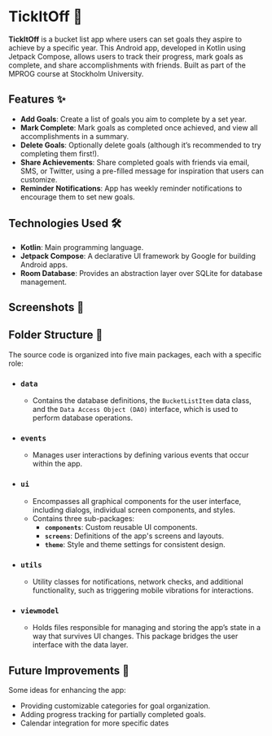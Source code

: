 # TickItOff 🎯

**TickItOff** is a bucket list app where users can set goals they aspire to achieve by a specific year. This Android app, developed in Kotlin using Jetpack Compose, allows users to track their progress, mark goals as complete, and share accomplishments with friends. Built as part of the MPROG course at Stockholm University.

## Features ✨

- **Add Goals**: Create a list of goals you aim to complete by a set year.
- **Mark Complete**: Mark goals as completed once achieved, and view all accomplishments in a summary.
- **Delete Goals**: Optionally delete goals (although it’s recommended to try completing them first!).
- **Share Achievements**: Share completed goals with friends via email, SMS, or Twitter, using a pre-filled message for inspiration that users can customize.
- **Reminder Notifications**: App has weekly reminder notifications to encourage them to set new goals.

## Technologies Used 🛠️

- **Kotlin**: Main programming language.
- **Jetpack Compose**: A declarative UI framework by Google for building Android apps.
- **Room Database**: Provides an abstraction layer over SQLite for database management.

## Screenshots 📸




## Folder Structure 📂

The source code is organized into five main packages, each with a specific role:

- ### `data`
  - Contains the database definitions, the `BucketListItem` data class, and the `Data Access Object (DAO)` interface, which is used to perform database operations.

- ### `events`
  - Manages user interactions by defining various events that occur within the app.

- ### `ui`
  - Encompasses all graphical components for the user interface, including dialogs, individual screen components, and styles.
  - Contains three sub-packages:
    - **`components`**: Custom reusable UI components.
    - **`screens`**: Definitions of the app's screens and layouts.
    - **`theme`**: Style and theme settings for consistent design.

- ### `utils`
  - Utility classes for notifications, network checks, and additional functionality, such as triggering mobile vibrations for interactions.

- ### `viewmodel`
  - Holds files responsible for managing and storing the app’s state in a way that survives UI changes. This package bridges the user interface with the data layer.


## Future Improvements 🔮
Some ideas for enhancing the app:
- Providing customizable categories for goal organization.
- Adding progress tracking for partially completed goals.
- Calendar integration for more specific dates
